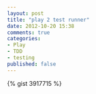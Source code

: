 ```yaml
---
layout: post
title: "play 2 test runner"
date: 2012-10-20 15:38
comments: true
categories: 
- Play
- TDD
- testing
published: false
---
```

 
{% gist 3917715 %}
